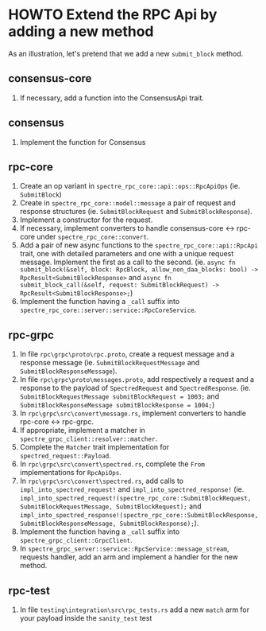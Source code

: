 # HOWTO Extend the RPC Api by adding a new method

As an illustration, let's pretend that we add a new `submit_block` method.

## consensus-core

1. If necessary, add a function into the ConsensusApi trait.

## consensus

1. Implement the function for Consensus

## rpc-core

1. Create an op variant in `spectre_rpc_core::api::ops::RpcApiOps`
   (ie. `SubmitBlock`)
2. Create in `spectre_rpc_core::model::message` a pair of request and response structures
   (ie. `SubmitBlockRequest` and `SubmitBlockResponse`).
3. Implement a constructor for the request.
4. If necessary, implement converters to handle consensus-core <-> rpc-core under `spectre_rpc_core::convert`.
5. Add a pair of new async functions to the `spectre_rpc_core::api::RpcApi` trait, one with detailed parameters
   and one with a unique request message.
   Implement the first as a call to the second.
   (ie. `async fn submit_block(&self, block: RpcBlock, allow_non_daa_blocks: bool) -> RpcResult<SubmitBlockResponse>` and
   `async fn submit_block_call(&self, request: SubmitBlockRequest) -> RpcResult<SubmitBlockResponse>;`)
6. Implement the function having a `_call` suffix into `spectre_rpc_core::server::service::RpcCoreService`.

## rpc-grpc

1. In file `rpc\grpc\proto\rpc.proto`, create a request message and a response message
   (ie. `SubmitBlockRequestMessage` and `SubmitBlockResponseMessage`).
2. In file `rpc\grpc\proto\messages.proto`, add respectively a request and a response to the payload of `SpectredRequest` and `SpectredResponse`.
   (ie. `SubmitBlockRequestMessage submitBlockRequest = 1003;` and `SubmitBlockResponseMessage submitBlockResponse = 1004;`)
3. In `rpc\grpc\src\convert\message.rs`, implement converters to handle rpc-core <-> rpc-grpc.
4. If appropriate, implement a matcher in `spectre_grpc_client::resolver::matcher`.
5. Complete the `Matcher` trait implementation for `spectred_request::Payload`.
6. In `rpc\grpc\src\convert\spectred.rs`, complete the `From` implementations for `RpcApiOps`.
7. In `rpc\grpc\src\convert\spectred.rs`, add calls to `impl_into_spectred_request!` and `impl_into_spectred_response!`
   (ie. `impl_into_spectred_request!(spectre_rpc_core::SubmitBlockRequest, SubmitBlockRequestMessage, SubmitBlockRequest);` and
   `impl_into_spectred_response!(spectre_rpc_core::SubmitBlockResponse, SubmitBlockResponseMessage, SubmitBlockResponse);`).
8. Implement the function having a `_call` suffix into `spectre_grpc_client::GrpcClient`.
9. In `spectre_grpc_server::service::RpcService::message_stream`, requests handler, add an arm and implement
   a handler for the new method.

## rpc-test

1. In file `testing\integration\src\rpc_tests.rs` add a new `match` arm for your payload inside the `sanity_test` test
